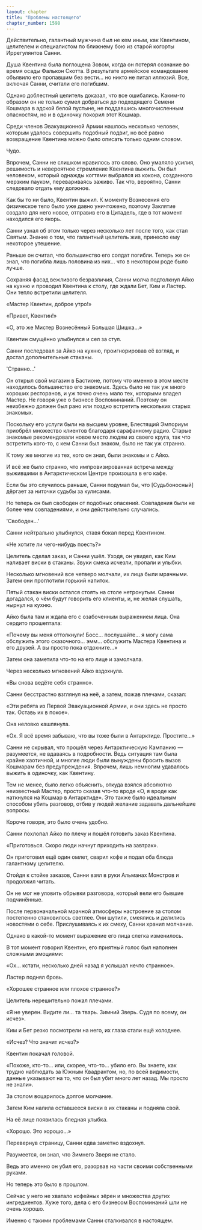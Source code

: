 ```yaml
---
layout: chapter
title: "Проблемы настоящего"
chapter_number: 1598
---
```




Действительно, галантный мужчина был не кем иным, как Квентином, целителем и специалистом по ближнему бою из старой когорты Иррегулянтов Санни.

Душа Квентина была поглощена Зовом, когда он потерял сознание во время осады Фалькон Скотта. В результате армейское командование объявило его пропавшим без вести... но никто не питал иллюзий. Все, включая Санни, считали его погибшим.

Однако доблестный целитель доказал, что все ошибались. Каким-то образом он не только сумел добраться до подходящего Семени Кошмара в адской белой пустыне, не поддавшись многочисленным опасностям, но и в одиночку покорил этот Кошмар.

Среди членов Эвакуационной Армии нашлось несколько человек, которым удалось совершить подобный подвиг, но всё равно возвращение Квентина можно было описать только одним словом.

Чудо.

Впрочем, Санни не слишком нравилось это слово. Оно умаляло усилия, решимость и невероятное стремление Квентина выжить. Он был человеком, который однажды когтями выбрался из кокона, созданного мерзким пауком, перевариваясь заживо. Так что, вероятно, Санни следовало отдать ему должное.

Как бы то ни было, Квентин выжил. К моменту Вознесения его физическое тело было уже давно уничтожено, поэтому Заклятие создало для него новое, отправив его в Цитадель, где в тот момент находился его якорь.

Санни узнал об этом только через несколько лет после того, как стал Святым. Знание о том, что галантный целитель жив, принесло ему некоторое утешение.

Раньше он считал, что большинство его солдат погибли. Теперь же он знал, что погибла лишь половина из них... что в некотором роде было лучше.

Сохраняя фасад вежливого безразличия, Санни молча подтолкнул Айко на кухню и проводил Квентина к столу, где ждали Бет, Ким и Ластер. Они тепло встретили целителя.

«Мастер Квентин, доброе утро!»

«Привет, Квентин!»

«О, это же Мистер Вознесённый Большая Шишка...»

Квентин смущённо улыбнулся и сел за стул.

Санни последовал за Айко на кухню, проигнорировав её взгляд, и достал дополнительные стаканы.

'Странно...'

Он открыл свой магазин в Бастионе, потому что именно в этом месте находилось большинство его знакомых. Здесь было не так уж много хороших ресторанов, и уж точно очень мало тех, которыми владел Мастер. Не говоря уже о бизнесе Воспоминаний. Поэтому он неизбежно должен был рано или поздно встретить нескольких старых знакомых.

Поскольку его услуги были на высшем уровне, Блестящий Эмпориум приобрёл множество клиентов благодаря сарафанному радио. Старые знакомые рекомендовали новое место людям из своего круга, так что встретить кого-то, с кем Санни был знаком, было не так уж странно.

К тому же многие из тех, кого он знал, были знакомы и с Айко.

И всё же было странно, что импровизированная встреча между выжившими в Антарктическом Центре произошла в его кафе.

Если бы это случилось раньше, Санни подумал бы, что [Судьбоносный] дёргает за ниточки судьбы за кулисами.

Но теперь он был свободен от подобных опасений. Совпадения были не более чем совпадениями, и они действительно случались.

'Свободен...'

Санни нейтрально улыбнулся, ставя бокал перед Квентином.

«Не хотите ли чего-нибудь поесть?»

Целитель сделал заказ, и Санни ушёл. Уходя, он увидел, как Ким наливает виски в стаканы. Звуки смеха исчезли, пропали и улыбки.

Несколько мгновений все четверо молчали, их лица были мрачными. Затем они проглотили горький напиток.

Пятый стакан виски остался стоять на столе нетронутым. Санни догадался, о чём будут говорить его клиенты, и, не желая слушать, нырнул на кухню.

Айко была там и ждала его с озабоченным выражением лица. Она сердито прошептала:

«Почему вы меня оттолкнули! Босс... послушайте... я могу сама обслужить этого сказочного... эмм... обслужить Мастера Квентина и его друзей. А вы просто пока отдохните...»

Затем она заметила что-то на его лице и замолчала.

Через несколько мгновений Айко вздохнула.

«Вы снова ведёте себя странно».

Санни бесстрастно взглянул на неё, а затем, пожав плечами, сказал:

«Эти ребята из Первой Эвакуационной Армии, и они здесь не просто так. Оставь их в покое».

Она неловко кашлянула.

«Ох. Я всё время забываю, что вы тоже были в Антарктиде. Простите...»

Санни не скрывал, что прошёл через Антарктическую Кампанию — разумеется, не вдаваясь в подробности. Ведь ситуация там была крайне хаотичной, и многие люди были вынуждены бросить вызов Кошмарам без предупреждения. Впрочем, лишь немногим удавалось выжить в одиночку, как Квентину.

Тем не менее, было легко объяснить, откуда взялся абсолютно неизвестный Мастер, просто сказав что-то вроде «О, я вроде как наткнулся на Кошмар в Антарктиде». Это также было идеальным способом убить разговор, отбив у людей желание задавать дальнейшие вопросы.

Короче говоря, это было очень удобно.

Санни похлопал Айко по плечу и пошёл готовить заказ Квентина.

«Приготовься. Скоро люди начнут приходить на завтрак».

Он приготовил ещё один омлет, сварил кофе и подал оба блюда галантному целителю.

Отойдя к стойке заказов, Санни взял в руки Альманах Монстров и продолжил читать.

Он не мог не уловить обрывки разговора, который вели его бывшие подчинённые.

После первоначальной мрачной атмосферы настроение за столом постепенно становилось светлее. Они шутили, смеялись и делились новостями о себе. Прислушиваясь к их смеху, Санни хранил молчание.

Однако в какой-то момент выражение его лица слегка изменилось.

В тот момент говорил Квентин, его приятный голос был наполнен сложными эмоциями:

«Ох… кстати, несколько дней назад я услышал нечто странное».

Ластер поднял бровь.

«Хорошее странное или плохое странное?»

Целитель нерешительно пожал плечами.

«Я не уверен. Видите ли... та тварь. Зимний Зверь. Судя по всему, он исчез».

Ким и Бет резко посмотрели на него, их глаза стали ещё холоднее.

«Исчез? Что значит исчез?»

Квентин покачал головой.

«Похоже, кто-то... или, скорее, что-то... убило его. Вы знаете, как трудно наблюдать за Южным Квадрантом, но, по всей видимости, данные указывают на то, что он был убит много лет назад. Мы просто не знали».

За столом воцарилось долгое молчание.

Затем Ким налила оставшееся виски в их стаканы и подняла свой.

На её лице появилась бледная улыбка.

«Хорошо. Это хорошо...»

Перевернув страницу, Санни едва заметно вздохнул.

Разумеется, он знал, что Зимнего Зверя не стало.

Ведь это именно он убил его, разорвав на части своими собственными руками.

Но теперь это было в прошлом.

Сейчас у него не хватало кофейных зёрен и множества других ингредиентов. Хуже того, дела с его бизнесом Воспоминаний шли не очень хорошо.

Именно с такими проблемами Санни сталкивался в настоящем.

